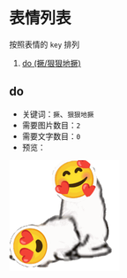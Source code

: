 # 表情列表

按照表情的 `key` 排列


1. [do (撅/狠狠地撅)](#do)


## do

- 关键词：`撅`、`狠狠地撅`
- 需要图片数目：`2`
- 需要文字数目：`0`
- 预览：
<div align="left">
  <img src="images/do.gif" width="200" />
</div>
